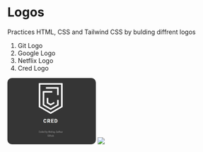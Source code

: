 # Logos

Practices HTML, CSS and Tailwind CSS by bulding diffrent logos

1. Git Logo
2. Google Logo
3. Netflix Logo
4. Cred Logo

<!-- ![Cred Logo](./credlogo.JPG) -->
<img src="./credlogo.JPG" alt="alt text" title="image Title" style=" border-radius:10px  "   width="200" />

<img src="https://thehappypuppysite.com/wp-content/uploads/2017/10/Cute-Dog-Names-HP-long.jpg" width="200">